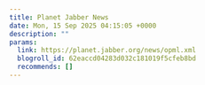 ```yaml
---
title: Planet Jabber News
date: Mon, 15 Sep 2025 04:15:05 +0000
description: ""
params:
  link: https://planet.jabber.org/news/opml.xml
  blogroll_id: 62eaccd04283d032c181019f5cfeb8bd
  recommends: []
---
```

